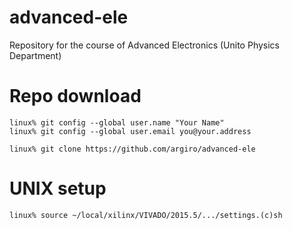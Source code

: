 # advanced-ele
Repository for the course of Advanced Electronics (Unito Physics Department)


# Repo download 

```
linux% git config --global user.name "Your Name"
linux% git config --global user.email you@your.address
```

```
linux% git clone https://github.com/argiro/advanced-ele
```

# UNIX setup

```
linux% source ~/local/xilinx/VIVADO/2015.5/.../settings.(c)sh
```

